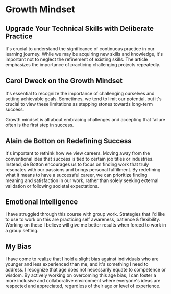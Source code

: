 # Growth Mindset

## Upgrade Your Technical Skills with Deliberate Practice

It's crucial to understand the significance of continuous practice in our learning journey. While we may be acquiring new skills and knowledge, it's important not to neglect the refinement of existing skills. The article emphasizes the importance of practicing challenging projects repeatedly.  

## Carol Dweck on the Growth Mindset

It's essential to recognize the importance of challenging ourselves and setting achievable goals. Sometimes, we tend to limit our potential, but it's crucial to view these limitations as stepping stones towards long-term success.

Growth mindset is all about embracing challenges and accepting that failure often is the first step in success.  

## Alain de Botton on Redefining Success

It's important to rethink how we view careers. Moving away from the conventional idea that success is tied to certain job titles or industries. Instead, de Botton encourages us to focus on finding work that truly resonates with our passions and brings personal fulfillment. By redefining what it means to have a successful career, we can prioritize finding meaning and satisfaction in our work, rather than solely seeking external validation or following societal expectations.

## Emotional Intelligence

I have struggled through this course with group work. Strategies that I'd like to use to work on this are practicing self awareness, patience & flexibility. Working on these I believe will give me better results when forced to work in a group setting.

## My Bias

I have come to realize that I hold a slight bias against individuals who are younger and less experienced than me, and it's something I need to address. I recognize that age does not necessarily equate to competence or wisdom. By actively working on overcoming this age bias, I can foster a more inclusive and collaborative environment where everyone's ideas are respected and appreciated, regardless of their age or level of experience.
